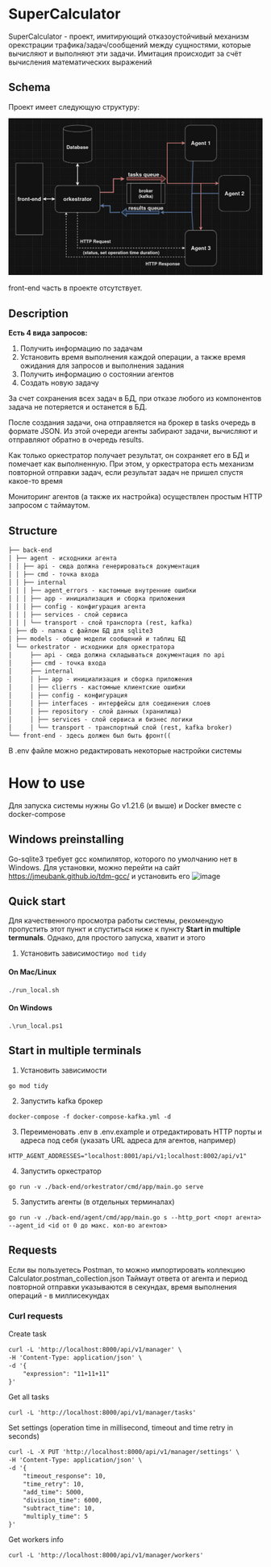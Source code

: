 # SuperCalculator

SuperCalculator - проект, имитирующий отказоустойчивый
механизм орекстрации трафика/задач/сообщений между сущностями, 
которые вычисляют и выполняют эти задачи. Имитация происходит за счёт
вычисления математических выражений

## Schema
Проект имеет следующую структуру:

![img.png](img.png)

front-end часть в проекте отсутствует.

## Description

**Есть 4 вида запросов:**
1. Получить информацию по задачам
2. Установить время выполнения каждой операции, 
а также время ожидания для запросов и выполнения задания
3. Получить информацию о состоянии агентов
4. Создать новую задачу

За счет сохранения всех задач в БД, 
при отказе любого из компонентов задача не потеряется и останется в БД.

После создания задачи, она отправляется на брокер в tasks очередь в формате JSON. 
Из этой очереди агенты забирают задачи, вычисляют и отправляют обратно в очередь results.

Как только оркестратор получает результат, он сохраняет его в БД и помечает как выполненную. 
При этом, у оркестратора есть механизм повторной отправки задач, если результат задач не пришел спустя какое-то время

Мониторинг агентов (а также их настройка) осуществлен простым HTTP запросом с таймаутом.

## Structure

```
├── back-end
│ ├── agent - исходники агента
│ │ ├── api - сюда должна генерироваться документация
│ │ ├── cmd - точка входа
│ │ ├── internal
│ │ │ ├── agent_errors - кастомные внутренние ошибки
│ │ │ ├── app - инициализация и сборка приложения
│ │ │ ├── config - конфигурация агента
│ │ │ ├── services - слой сервиса
│ │ │ └── transport - слой транспорта (rest, kafka)
│ ├── db - папка с файлом БД для sqlite3
│ ├── models - общие модели сообщений и таблиц БД
│ └── orkestrator - исходники для оркестратора
│     ├── api - сюда должна складываться документация по api
│     ├── cmd - точка входа
│     ├── internal
│     │ ├── app - инициализация и сборка приложения
│     │ ├── clierrs - кастомные клиентские ошибки
│     │ ├── config - конфигурация
│     │ ├── interfaces - интерфейсы для соединения слоев
│     │ ├── repository - слой данных (хранилища)
│     │ ├── services - слой сервиса и бизнес логики
│     │ └── transport - транспортный слой (rest, kafka broker)
└── front-end - здесь должен был быть фронт((
```

В .env файле можно редактировать некоторые настройки системы

# How to use

Для запуска системы нужны Go v1.21.6 (и выше) и Docker вместе с docker-compose

## Windows preinstalling

Go-sqlite3 требует gcc компилятор, которого по умолчанию нет в Windows. Для установки, можно перейти на сайт https://jmeubank.github.io/tdm-gcc/ и установить его
![image](https://github.com/Conty111/SuperCalculator/assets/90860829/5fed60e6-442f-4ec7-aafb-5360ba3e3e50)

## Quick start

Для качественного просмотра работы системы, рекомендую пропустить этот пункт и спуститься ниже к пункту **Start in multiple termunals**. Однако, для простого запуска, хватит и этого

1. Установить зависимости``go mod tidy``

#### On Mac/Linux

```
./run_local.sh
```

#### On Windows

```
.\run_local.ps1
```

## Start in multiple terminals

1. Установить зависимости
```
go mod tidy
```
2. Запустить kafka брокер
```
docker-compose -f docker-compose-kafka.yml -d
```
3. Переименовать .env в .env.example и отредактировать HTTP порты и адреса под себя (указать URL адреса для агентов, например)
```
HTTP_AGENT_ADDRESSES="localhost:8001/api/v1;localhost:8002/api/v1"
```
4. Запустить оркестратор
```
go run -v ./back-end/orkestrator/cmd/app/main.go serve
```
5. Запустить агенты (в отдельных терминалах)
```
go run -v ./back-end/agent/cmd/app/main.go s --http_port <порт агента> --agent_id <id от 0 до макс. кол-во агентов>
```

## Requests

Если вы пользуетесь Postman, то можно импортировать коллекцию Calculator.postman_collection.json
Таймаут ответа от агента и период повторной отправки указываются в секундах, время выполнения операций - в миллисекундах

### Curl requests
Create task
```
curl -L 'http://localhost:8000/api/v1/manager' \
-H 'Content-Type: application/json' \
-d '{
    "expression": "11+11+11"
}'
```
Get all tasks
```
curl -L 'http://localhost:8000/api/v1/manager/tasks'
```
Set settings (operation time in millisecond, timeout and time retry in seconds)
```
curl -L -X PUT 'http://localhost:8000/api/v1/manager/settings' \
-H 'Content-Type: application/json' \
-d '{
    "timeout_response": 10,
    "time_retry": 10,
    "add_time": 5000,
    "division_time": 6000,
    "subtract_time": 10,
    "multiply_time": 5
}'
```
Get workers info
```
curl -L 'http://localhost:8000/api/v1/manager/workers'
```

